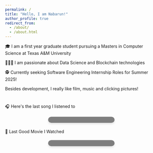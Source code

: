 ```yaml
---
permalink: /
title: "Hello, I am Nabarun!"
author_profile: true
redirect_from: 
  - /about/
  - /about.html
---
```


🎓 I am a first year graduate student pursuing a Masters in Computer Science at Texas A&M University

👨🏻‍💻 I am passionate about Data Science and Blockchain technologies

🕵️ Currently seeking Software Engineering Internship Roles for Summer 2025!


Besides development, I really like film, music and clicking pictures!

<div id="top-artists" class="top-artists-grid">
  <!-- Top artists will be displayed here -->
</div>

<script>
  // Fetch top artists from your server-side function
  async function fetchTopArtists() {
    try {
      // Fetch the Last.fm data from your API route
      const response = await fetch('/api/lastfm');
      const data = await response.json();

      // Extract top artists data
      const artists = data.topartists.artist;

      // Generate HTML for top artists
      const artistsHtml = artists.map(artist => `
        <div class="artist-card" style="background-image: url('${artist.image[3]['#text']}')">
          <div class="artist-info">
            <h3 class="artist-name">${artist.name}</h3>
            <p class="play-count">${artist.playcount} plays</p>
          </div>
        </div>
      `).join('');

      // Insert the generated HTML into the DOM
      document.getElementById('top-artists').innerHTML = artistsHtml;
    } catch (error) {
      console.error('Error fetching top artists:', error);
    }
  }

  // Call the function when the script loads
  fetchTopArtists();
</script>


<style>
  .top-artists-grid {
    display: grid;
    grid-template-columns: repeat(4, 1fr);
    gap: 15px;
    max-width: 800px;
    margin: 20px auto;
  }

  .artist-card {
    position: relative;
    aspect-ratio: 1 / 1;
    border-radius: 10px;
    overflow: hidden;
    background-size: cover;
    background-position: center;
  }

  .artist-info {
    position: absolute;
    bottom: 0;
    left: 0;
    right: 0;
    background: rgba(0, 0, 0, 0.7);
    padding: 10px;
    color: white;
  }

  .artist-name {
    margin: 0;
    font-size: 1em;
    white-space: nowrap;
    overflow: hidden;
    text-overflow: ellipsis;
  }

  .play-count {
    margin: 5px 0 0;
    font-size: 0.8em;
    opacity: 0.8;
  }

  @media (max-width: 768px) {
    .top-artists-grid {
      grid-template-columns: repeat(2, 1fr);
    }
  }
</style>

🎧 Here's the last song I listened to

<div id="lastfm-track" class="animated-card">
  <!-- Last played track will be displayed here -->
</div>

<script>
  // Fetch last played track from serverless function
  fetch('/api/lastfm')
    .then(response => response.json())
    .then(data => {
      const track = data.recenttracks.track[0];
      const trackName = track.name;
      const artistName = track.artist['#text'];
      const albumArt = track.image[3]['#text']; // Size 'large'

      // Update the DOM with the track information
      document.getElementById('lastfm-track').innerHTML = `
        <div class="content-wrapper">
          <img src="${albumArt}" alt="${trackName}" class="album-art" />
          <div class="track-info">
            <p class="now-playing">Last Played Track</p>
            <h2 class="track-name">${trackName}</h2>
            <p class="artist-name">${artistName}</p>
          </div>
        </div>
      `;
    })
    .catch(error => console.error('Error fetching Last.fm data:', error));
</script>

<style>
  .animated-card {
    background-image: url('/images/giphy.webp');
    background-size: cover;
    background-position: center;
    border-radius: 15px;
    padding: 20px;
    box-shadow: 0 4px 6px rgba(0, 0, 0, 0.1);
    max-width: 400px;
    margin: 20px auto;
    overflow: hidden;
    position: relative;
  }

  .animated-card::before {
    content: '';
    position: absolute;
    top: 0;
    left: 0;
    right: 0;
    bottom: 0;
    background: rgba(0, 0, 0, 0.5);
    backdrop-filter: blur(5px);
  }

  .content-wrapper {
    position: relative;
    z-index: 1;
    display: flex;
    align-items: center;
  }

  .album-art {
    width: 100px;
    height: 100px;
    border-radius: 10px;
    margin-right: 20px;
    box-shadow: 0 2px 4px rgba(0, 0, 0, 0.1);
  }

  .track-info {
    flex-grow: 1;
  }

  .now-playing {
    font-size: 0.8em;
    text-transform: uppercase;
    letter-spacing: 1px;
    color: rgba(255, 255, 255, 0.8);
    margin: 0;
  }

  .track-name {
    font-size: 1.4em;
    font-weight: bold;
    color: #ffffff;
    margin: 5px 0;
    white-space: nowrap;
    overflow: hidden;
    text-overflow: ellipsis;
  }

  .artist-name {
    font-size: 1em;
    color: rgba(255, 255, 255, 0.8);
    margin: 0;
  }
</style>

🍿 Last Good Movie I Watched

<div id="latest-movie" class="animated-card">
  <!-- Latest good movie will be displayed here -->
</div>

<script>
  async function fetchLatestMovie() {
    try {
      const response = await fetch('../api/latest-movie');
      const movie = await response.json();

      if (movie) {
        console.log('Fetched movie data:', movie); // Keep this for debugging
        document.getElementById('latest-movie').innerHTML = `
          <div class="content-wrapper">
            <img src="${movie.image}" alt="${movie.title}" class="movie-poster" onerror="this.src='/path/to/placeholder.jpg';" />
            <div class="movie-info">
              <p class="now-watching">Latest Good Movie</p>
              <h2 class="movie-title">${movie.title}</h2>
              ${movie.year ? `<p class="movie-year">${movie.year}</p>` : ''}
              <a href="${movie.link}" class="movie-link" target="_blank">See on Letterboxd</a>
            </div>
          </div>
        `;
        adjustFontSize();
      } else {
        document.getElementById('latest-movie').innerHTML = '<p>No good movies found recently.</p>';
      }
    } catch (error) {
      console.error('Error fetching latest movie:', error);
    }
  }

  function adjustFontSize() {
    const titleElement = document.querySelector('.movie-title');
    const containerWidth = titleElement.offsetWidth;
    let fontSize = 1.2; // Starting font size in em
    
    titleElement.style.whiteSpace = 'nowrap';
    titleElement.style.fontSize = `${fontSize}em`;

    while (titleElement.scrollWidth > containerWidth && fontSize > 0.7) {
      fontSize -= 0.1;
      titleElement.style.fontSize = `${fontSize}em`;
    }

    // If the font size is too small, switch to two lines
    if (fontSize <= 0.7) {
      titleElement.style.whiteSpace = 'normal';
      titleElement.style.fontSize = '0.9em';
      titleElement.style.lineHeight = '1.2';
      titleElement.style.maxHeight = '2.4em'; // 2 lines
      titleElement.style.overflow = 'hidden';
    }
  }

  // Call the function when the script loads
  fetchLatestMovie();

  // Adjust font size on window resize
  window.addEventListener('resize', adjustFontSize);
</script>

<style>
  .movie-title {
    font-weight: bold;
    color: #ffffff;
    margin: 5px 0;
    width: 100%;
    text-align: center;
  }

  .movie-year {
    font-size: 0.9em;
    color: rgba(255, 255, 255, 0.8);
    margin: 0;
    text-align: center;
  }

  .movie-info {
    display: flex;
    flex-direction: column;
    justify-content: center;
    align-items: center;
    width: 100%;
  }

  .content-wrapper {
    display: flex;
    flex-direction: column;
    align-items: center;
  }

  .movie-poster {
    width: 100%;
    height: auto;
    border-radius: 10px;
    margin-bottom: 10px;
  }

  .animated-card {
    width: 200px; /* Adjust based on your layout */
    padding: 10px;
  }
</style>